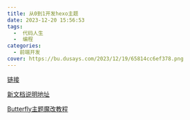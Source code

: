 ```yaml
---
title: 从0到1开发hexo主题
date: 2023-12-20 15:56:53
tags:
  -  代码人生
  -  编程
categories:
  - 前端开发
cover: https://bu.dusays.com/2023/12/19/65814cc6ef378.png
---
```


[链接](https://liuyib.github.io/2019/08/20/develop-hexo-theme-from-0-to-1/)

[新文档说明地址](https://redefine-docs.ohevan.com/footer)

[Butterfly主题魔改教程](https://butterfly.zhheo.com/Introduction.html)


